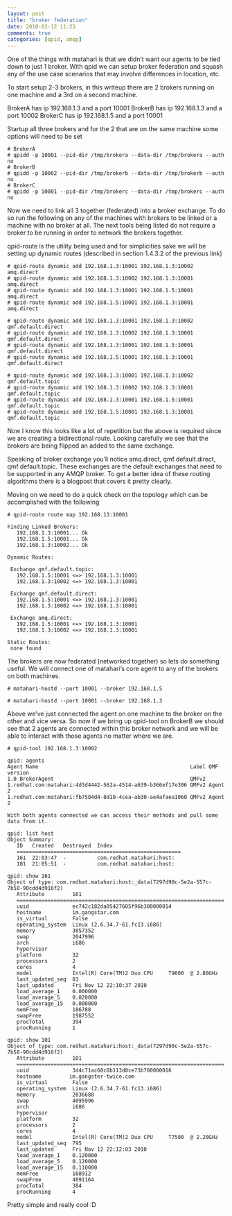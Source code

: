 ```yaml
---
layout: post
title: "broker federation"
date: 2010-02-12 11:23
comments: true
categories: [qpid, amqp]
---
```


One of the things with matahari is that we didn’t want our agents to be tied down to just 1 broker. With qpid we can setup broker federation and squash any of the use case scenarios that may involve differences in location, etc.

To start setup 2-3 brokers, in this writeup there are 2 brokers running on one machine and a 3rd on a second machine.

BrokerA has ip 192.168.1.3 and a port 10001
BrokerB has ip 192.168.1.3 and a port 10002
BrokerC has ip 192.168.1.5 and a port 10001


Startup all three brokers and for the 2 that are on the same machine some options will need to be set

```console 
# BrokerA
# qpidd -p 10001 --pid-dir /tmp/brokera --data-dir /tmp/brokera --auth no
# BrokerB
# qpidd -p 10002 --pid-dir /tmp/brokerb --data-dir /tmp/brokerb --auth no
# BrokerC
# qpidd -p 10001 --pid-dir /tmp/brokerc --data-dir /tmp/brokerc --auth no
```

Now we need to link all 3 together (federated) into a broker exchange. To do so run the following on any of the machines with brokers to be linked or a machine with no broker at all. The next tools being listed do not require a broker to be running in order to network the brokers together.

qpid-route is the utility being used and for simplicities sake we will be setting up dynamic routes (described in section 1.4.3.2 of the previous link)

```console
# qpid-route dynamic add 192.168.1.3:10001 192.168.1.3:10002 amq.direct
# qpid-route dynamic add 192.168.1.3:10002 192.168.1.3:10001 amq.direct
# qpid-route dynamic add 192.168.1.3:10001 192.168.1.5:10001 amq.direct
# qpid-route dynamic add 192.168.1.5:10001 192.168.1.3:10001 amq.direct

# qpid-route dynamic add 192.168.1.3:10001 192.168.1.3:10002 qmf.default.direct
# qpid-route dynamic add 192.168.1.3:10002 192.168.1.3:10001 qmf.default.direct
# qpid-route dynamic add 192.168.1.3:10001 192.168.1.5:10001 qmf.default.direct
# qpid-route dynamic add 192.168.1.5:10001 192.168.1.3:10001 qmf.default.direct

# qpid-route dynamic add 192.168.1.3:10001 192.168.1.3:10002 qmf.default.topic
# qpid-route dynamic add 192.168.1.3:10002 192.168.1.3:10001 qmf.default.topic
# qpid-route dynamic add 192.168.1.3:10001 192.168.1.5:10001 qmf.default.topic
# qpid-route dynamic add 192.168.1.5:10001 192.168.1.3:10001 qmf.default.topic
```

Now I know this looks like a lot of repetition but the above is required since we are creating a bidirectional route. Looking carefully we see that the brokers are being flipped an added to the same exchange.

Speaking of broker exchange you’ll notice amq.direct, qmf.default.direct, qmf.default.topic. These exchanges are the default exchanges that need to be supported in any AMQP broker. To get a better idea of these routing algorithms there is a blogpost that covers it pretty clearly.

Moving on we need to do a quick check on the topology which can be accomplished with the following

```console
# qpid-route route map 192.168.13:10001

Finding Linked Brokers:
   192.168.1.3:10001... Ok
   192.168.1.5:10001... Ok
   192.168.1.3:10002... Ok

Dynamic Routes:

 Exchange qmf.default.topic:
   192.168.1.5:10001 <=> 192.168.1.3:10001
   192.168.1.3:10002 <=> 192.168.1.3:10001

 Exchange qmf.default.direct:
   192.168.1.5:10001 <=> 192.168.1.3:10001
   192.168.1.3:10002 <=> 192.168.1.3:10001

 Exchange amq.direct:
   192.168.1.5:10001 <=> 192.168.1.3:10001
   192.168.1.3:10002 <=> 192.168.1.3:10001

Static Routes:
 none found
```

The brokers are now federated (networked together) so lets do something useful. We will connect one of matahari’s core agent to any of the brokers on both machines.

```console BrokerA
# matahari-hostd --port 10001 --broker 192.168.1.5
```

```console BrokerC
# matahari-hostd --port 10001 --broker 192.168.1.3
```

Above we’ve just connected the agent on one machine to the broker on the other and vice versa. So now if we bring up qpid-tool on BrokerB we should see that 2 agents are connected within this broker network and we will be able to interact with those agents no matter where we are.

```console BrokerA
# qpid-tool 192.168.1.3:10002

qpid: agents
Agent Name                                                 Label QMF version
1.0 BrokerAgent                                            QMFv2
1.redhat.com:matahari:4d3d4442-562a-4514-a639-b366ef17e306 QMFv2 Agent 2
1.redhat.com:matahari:fb7584d4-8d10-4cea-ab30-ae4afaea1060 QMFv2 Agent 2

With both agents connected we can access their methods and pull some data from it.

qpid: list host
Object Summary:
   ID   Created   Destroyed  Index
   =====================================================
   161  22:03:47  -          com.redhat.matahari:host:
   101  21:05:51  -          com.redhat.matahari:host:

qpid: show 161
Object of type: com.redhat.matahari:host:_data(7297d90c-5e2a-557c-7b58-90cdd4d916f2)
   Attribute         161
   ===================================================================
   uuid              ec742c182da05427605f96b300000014
   hostname          im.gangstar.com
   is_virtual        False
   operating_system  Linux (2.6.34.7-61.fc13.i686)
   memory            3057352
   swap              2047996
   arch              i686
   hypervisor       
   platform          32
   processors        2
   cores             4
   model             Intel(R) Core(TM)2 Duo CPU     T9600  @ 2.80GHz
   last_updated_seq  83
   last_updated      Fri Nov 12 22:10:37 2010
   load_average_1    0.000000
   load_average_5    0.020000
   load_average_15   0.000000
   memFree           186788
   swapFree          1987552
   procTotal         394
   procRunning       1

qpid: show 101
Object of type: com.redhat.matahari:host:_data(7297d90c-5e2a-557c-7b58-90cdd4d916f2)
   Attribute         101
   ===================================================================
   uuid              3d4c71ac60c0b113d8ce73b700000016
   hostname         im.gangster-twice.com
   is_virtual        False
   operating_system  Linux (2.6.34.7-61.fc13.i686)
   memory            2036688
   swap              4095996
   arch              i686
   hypervisor       
   platform          32
   processors        2
   cores             4
   model             Intel(R) Core(TM)2 Duo CPU     T7500  @ 2.20GHz
   last_updated_seq  795
   last_updated      Fri Nov 12 22:12:03 2010
   load_average_1    0.120000
   load_average_5    0.120000
   load_average_15   0.110000
   memFree           168912
   swapFree          4091164
   procTotal         384
   procRunning       4
```

Pretty simple and really cool :D
